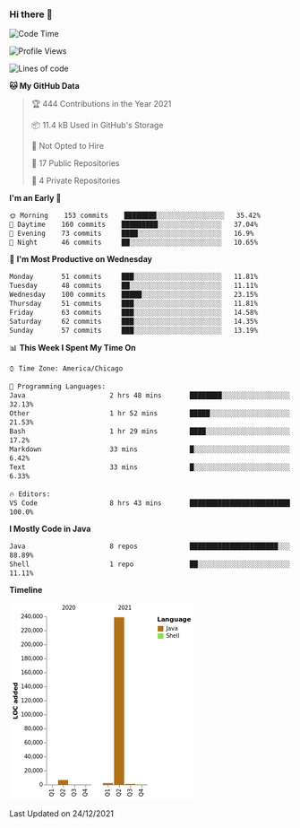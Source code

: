 ### Hi there 👋


<!--START_SECTION:waka-->
![Code Time](http://img.shields.io/badge/Code%20Time-1%2C879%20hrs%2047%20mins-blue)

![Profile Views](http://img.shields.io/badge/Profile%20Views-0-blue)

![Lines of code](https://img.shields.io/badge/From%20Hello%20World%20I%27ve%20Written-249%20Thousand%20lines%20of%20code-blue)

**🐱 My GitHub Data** 

> 🏆 444 Contributions in the Year 2021
 > 
> 📦 11.4 kB Used in GitHub's Storage 
 > 
> 🚫 Not Opted to Hire
 > 
> 📜 17 Public Repositories 
 > 
> 🔑 4 Private Repositories  
 > 
**I'm an Early 🐤** 

```text
🌞 Morning    153 commits    ████████░░░░░░░░░░░░░░░░░   35.42% 
🌆 Daytime    160 commits    █████████░░░░░░░░░░░░░░░░   37.04% 
🌃 Evening    73 commits     ████░░░░░░░░░░░░░░░░░░░░░   16.9% 
🌙 Night      46 commits     ██░░░░░░░░░░░░░░░░░░░░░░░   10.65%

```
📅 **I'm Most Productive on Wednesday** 

```text
Monday       51 commits     ███░░░░░░░░░░░░░░░░░░░░░░   11.81% 
Tuesday      48 commits     ██░░░░░░░░░░░░░░░░░░░░░░░   11.11% 
Wednesday    100 commits    █████░░░░░░░░░░░░░░░░░░░░   23.15% 
Thursday     51 commits     ███░░░░░░░░░░░░░░░░░░░░░░   11.81% 
Friday       63 commits     ███░░░░░░░░░░░░░░░░░░░░░░   14.58% 
Saturday     62 commits     ███░░░░░░░░░░░░░░░░░░░░░░   14.35% 
Sunday       57 commits     ███░░░░░░░░░░░░░░░░░░░░░░   13.19%

```


📊 **This Week I Spent My Time On** 

```text
⌚︎ Time Zone: America/Chicago

💬 Programming Languages: 
Java                     2 hrs 48 mins       ████████░░░░░░░░░░░░░░░░░   32.13% 
Other                    1 hr 52 mins        █████░░░░░░░░░░░░░░░░░░░░   21.53% 
Bash                     1 hr 29 mins        ████░░░░░░░░░░░░░░░░░░░░░   17.2% 
Markdown                 33 mins             █░░░░░░░░░░░░░░░░░░░░░░░░   6.42% 
Text                     33 mins             █░░░░░░░░░░░░░░░░░░░░░░░░   6.33%

🔥 Editors: 
VS Code                  8 hrs 43 mins       █████████████████████████   100.0%

```

**I Mostly Code in Java** 

```text
Java                     8 repos             ██████████████████████░░░   88.89% 
Shell                    1 repo              ██░░░░░░░░░░░░░░░░░░░░░░░   11.11%

```


**Timeline**

![Chart not found](https://raw.githubusercontent.com/powercasgamer/powercasgamer/master/charts/bar_graph.png) 


 Last Updated on 24/12/2021
<!--END_SECTION:waka-->
